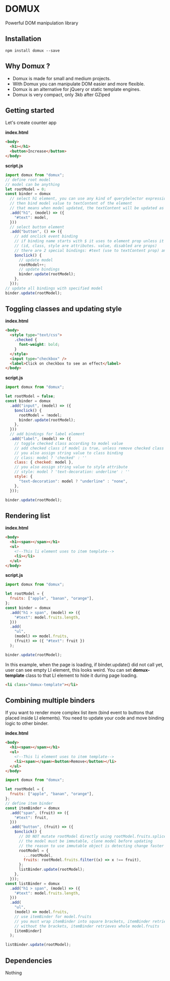 # DOMUX

Powerful DOM manipulation library

## Installation

```
npm install domux --save
```

## Why Domux ?

- Domux is made for small and medium projects.
- With Domux you can manipulate DOM easier and more flexible.
- Domux is an alternative for jQuery or static template engines.
- Domux is very compact, only 3kb after GZiped

## Getting started

Let's create counter app

**index.html**

```html
<body>
  <h1></h1>
  <button>Increase</button>
</body>
```

**script.js**

```js
import domux from "domux";
// define root model
// model can be anything
let rootModel = 0;
const binder = domux
  // select h1 element, you can use any kind of querySelector expression (#element-id, .element-class etc.)
  // then bind model value to textContent of the element
  // that means when model updated, the textContent will be updated as well
  .add("h1", (model) => ({
    "#text": model,
  }))
  // select button element
  .add("button", () => ({
    // add onclick event binding
    // if binding name starts with $ it uses to element prop unless it uses to element attribute
    // (id, class, style are attributes. value, disabled are props)
    // there are 2 special bindings: #text (use to textContent prop) and #html (use to innerHTML)
    $onclick() {
      // update model
      rootModel++;
      // update bindings
      binder.update(rootModel);
    },
  }));
// update all bindings with specified model
binder.update(rootModel);
```

## Toggling classes and updating style

**index.html**

```html
<body>
  <style type="text/css">
    .checked {
      font-weight: bold;
    }
  </style>
  <input type="checkbox" />
  <label>Click on checkbox to see an effect</label>
</body>
```

**script.js**

```js
import domux from "domux";

let rootModel = false;
const binder = domux
  .add("input", (model) => ({
    $onclick() {
      rootModel = !model;
      binder.update(rootModel);
    },
  }))
  // add bindings for label element
  .add("label", (model) => ({
    // toggle checked class according to model value
    // add checked class if model is true, unless remove checked class
    // you also assign string value to class binding
    // class: model ? 'checked' : ''
    class: { checked: model },
    // you also assign string value to style attribute
    // style: model ? 'text-decoration: underline' : ''
    style: {
      "text-decoration": model ? "underline" : "none",
    },
  }));

binder.update(rootModel);
```

## Rendering list

**index.html**

```html
<body>
  <h1><span></span></h1>
  <ul>
    <!--This li element uses to item template-->
    <li></li>
  </ul>
</body>
```

**script.js**

```js
import domux from "domux";

let rootModel = {
  fruits: ["apple", "banan", "orange"],
};
const binder = domux
  .add("h1 > span", (model) => ({
    "#text": model.fruits.length,
  }))
  .add(
    "ul",
    (model) => model.fruits,
    (fruit) => ({ "#text": fruit })
  );

binder.update(rootModel);
```

In this example, when the page is loading, if binder.update() did not call yet, user can see empty LI element, this looks weird.
You can set **domux-template** class to that LI element to hide it during page loading.

```html
<li class="domux-template"></li>
```

## Combining multiple binders

If you want to render more complex list item (bind event to buttons that placed inside LI elements).
You need to update your code and move binding logic to other binder.

**index.html**

```html
<body>
  <h1><span></span></h1>
  <ul>
    <!--This li element uses to item template-->
    <li><span></span><button>Remove</button></li>
  </ul>
</body>
```

```js
import domux from "domux";

let rootModel = {
  fruits: ["apple", "banan", "orange"],
};
// define item binder
const itemBinder = domux
  .add("span", (fruit) => ({
    "#text": fruit,
  }))
  .add("button", (fruit) => ({
    $onclick() {
      // DO NOT mutate rootModel directly using rootModel.fruits.splice(fruitIndex, 1)
      // the model must be immutable, clone model before updating
      // the reason to use immutable object is detecting change faster than using a mutable object
      rootModel = {
        ...rootModel,
        fruits: rootModel.fruits.filter((x) => x !== fruit),
      };
      listBinder.update(rootModel);
    },
  }));
const listBinder = domux
  .add("h1 > span", (model) => ({
    "#text": model.fruits.length,
  }))
  .add(
    "ul",
    (model) => model.fruits,
    // use itemBinder for model.fruits
    // you must wrap itemBinder into square brackets, itemBinder retrieves single fruit item
    // without the brackets, itemBinder retrieves whole model.fruits
    [itemBinder]
  );

listBinder.update(rootModel);
```

## Dependencies

Nothing

